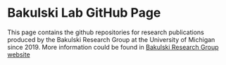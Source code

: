 # Bakulski Lab GitHub Page

This page contains the github repositories for research publications produced by the Bakulski Research Group at the University of Michigan since 2019. More information could be found in [Bakulski Research Group website](https://sites.google.com/umich.edu/bakulskiresearch/home)
